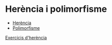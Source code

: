 # Herència i polimorfisme

* [Herència](uf4nf2a01.md)
* [Polimorfisme](uf4nf2a02.md)

[Exercicis d'herència](uf4nf2-exercicis.md)